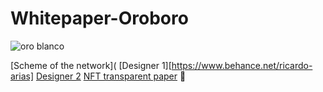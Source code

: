 # Whitepaper-Oroboro
![oro blanco](https://user-images.githubusercontent.com/38388270/186551158-4105a5be-df7d-438d-8d17-dfb9cb18fb0f.gif)

[Scheme of the network](
[Designer 1][https://www.behance.net/ricardo-arias]
[Designer 2](https://mirror.xyz/huwan.eth/68VwiReTKT1g5rLYCM9md_pyEMY5tAtLmXT5O6o0ZKw)
[NFT transparent paper](https://opensea.io/assets/ethereum/0x495f947276749ce646f68ac8c248420045cb7b5e/111320008263012827684568920912252212248426339054536738155170604795225649971202) 🚧
